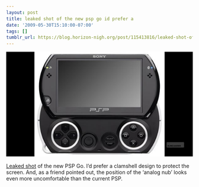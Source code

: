 ```yaml
---
layout: post
title: leaked shot of the new psp go id prefer a
date: '2009-05-30T15:10:00-07:00'
tags: []
tumblr_url: https://blog.horizon-nigh.org/post/115413816/leaked-shot-of-the-new-psp-go-id-prefer-a
---
```

 ![](/tumblr_files/esMkTd8Seo48spdbC4b66Tjto1_640.jpg)  

[Leaked shot](http://www.eurogamer.net/gallery.php?article_id=587698)&nbsp;of the new PSP Go. I’d prefer a clamshell design to protect the screen. And, as a friend pointed out, the position of the ‘analog nub’ looks even more uncomfortable than the current PSP.


